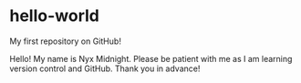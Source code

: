 hello-world
===========

My first repository on GitHub!

Hello! My name is Nyx Midnight. Please be patient with me as I am learning version control and GitHub. Thank you in advance!
